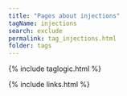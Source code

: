 ```yaml
---
title: "Pages about injections"
tagName: injections
search: exclude
permalink: tag_injections.html
folder: tags
---
```

{% include taglogic.html %}

{% include links.html %}
